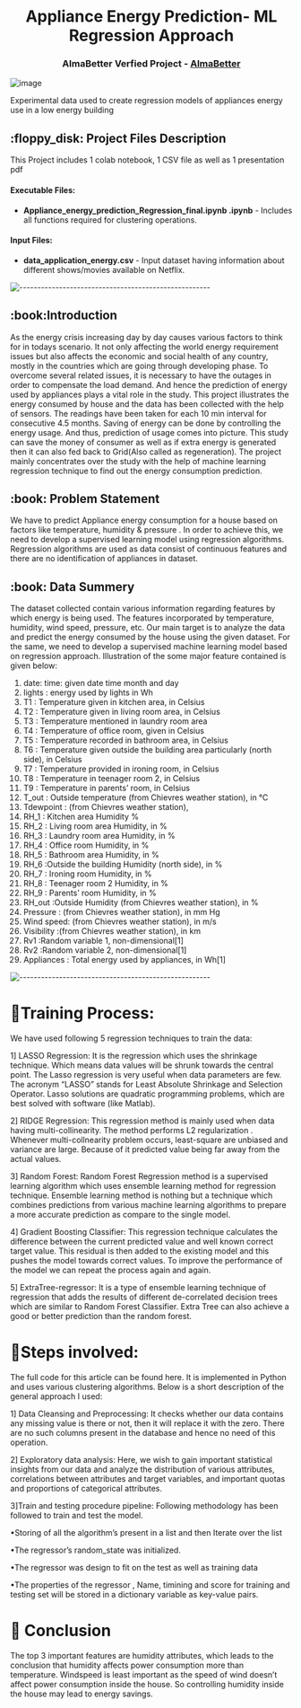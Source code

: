 
<h1 align="center"> Appliance Energy Prediction- ML Regression Approach </h1>
<h3 align="center"> AlmaBetter Verfied Project - <a href="https://www.almabetter.com/"> AlmaBetter </a> </h5>

<p align="center"> 
	
![image](https://user-images.githubusercontent.com/114068950/212836653-3d003162-ea5b-496b-8187-b2491fb3209b.png)
</p>


<p> Experimental data used to create regression models of appliances energy use in a low energy building</p>

<h2> :floppy_disk: Project Files Description</h2>

<p>This Project includes 1 colab notebook, 1 CSV file as well as 1 presentation pdf</p>
<h4>Executable Files:</h4>
<ul>
  <li><b>Appliance_energy_prediction_Regression_final.ipynb
.ipynb</b> - Includes all functions required for clustering operations.</li>
</ul>

<h4>Input Files:</h4>
<ul>
  <li><b>data_application_energy.csv</b> - Input dataset having information about different shows/movies available on Netflix.</li>
</ul>


![-----------------------------------------------------](https://raw.githubusercontent.com/andreasbm/readme/master/assets/lines/rainbow.png)

<h2> :book:Introduction</h2>
As the energy crisis increasing day by day causes various factors to think for in todays scenario. It not only affecting the world energy requirement issues but also affects the economic and social health of any country, mostly in the countries which are going through developing phase. To overcome several related issues, it is necessary to have the outages in order to compensate the load demand. And hence the prediction of energy used by appliances plays a vital role in the study.
	This project illustrates the energy consumed by house and the data has been collected with the help of sensors. The readings have been taken for each 10 min interval for consecutive 4.5 months. Saving of energy can be done by controlling the energy usage. And thus, prediction of usage comes into picture. This study can save the money of consumer as well as if extra energy is generated then it can also fed back to Grid(Also called as regeneration). The project mainly concentrates over the study with the help of machine learning regression technique to find out the energy consumption prediction.



<h2> :book: Problem Statement</h2>
We have to predict Appliance energy consumption for a house based on factors like temperature, humidity & pressure . In order to achieve this, we need to develop a supervised learning model using regression algorithms. Regression algorithms are used as data consist of continuous features and there are no identification of appliances in dataset.

<h2> :book: Data Summery</h2>
The dataset collected contain various information regarding features by which energy is being used. The features incorporated by temperature, humidity, wind speed, pressure, etc. Our main target is to analyze the data and predict the energy consumed by the house using the given dataset. For the same, we need to develop a supervised machine learning model based on regression approach.  Illustration of the some major feature contained is given below:

1.	date: time: given date time month and day
2.	lights : energy used by lights in Wh
3.	T1 : Temperature given in kitchen area, in Celsius
4.	T2 : Temperature given in living room area, in Celsius
5.	T3 : Temperature mentioned in laundry room area
6.	T4 : Temperature of office room, given in Celsius
7.	T5 : Temperature recorded in  bathroom area, in Celsius
8.	T6 : Temperature given outside the building area particularly (north side), in Celsius
9.	T7 : Temperature provided in ironing room, in Celsius
10.	T8 : Temperature in teenager room 2, in Celsius
11.	T9 : Temperature in parents’ room, in Celsius
12.	T_out : Outside temperature (from Chievres weather station), in °C
13.	Tdewpoint : (from Chievres weather station), 
14.	RH_1 : Kitchen area Humidity %
15.	RH_2 : Living room area Humidity, in %
16.	RH_3 : Laundry room area Humidity, in %
17.	RH_4 : Office room Humidity, in %
18.	RH_5 : Bathroom area Humidity, in %
19.	RH_6 :Outside the building Humidity (north side), in %
20.	RH_7 : Ironing room Humidity, in %
21.	RH_8 : Teenager room 2  Humidity, in %
22.	RH_9 : Parents’ room Humidity, in %
23.	RH_out :Outside Humidity (from Chievres weather station), in %
24.	Pressure : (from Chievres weather station), in mm Hg
25.	Wind speed: (from Chievres weather station), in m/s
26.	Visibility :(from Chievres weather station), in km
27.	Rv1 :Random variable 1, non-dimensional[1]
28.	Rv2 :Random variable 2, non-dimensional[1]
29.	Appliances : Total energy used by appliances, in Wh[1]


![-----------------------------------------------------](https://raw.githubusercontent.com/andreasbm/readme/master/assets/lines/rainbow.png)


# :book:Training Process:
We have used following 5 regression techniques to train the data:

1] LASSO Regression:
It is the regression which uses the shrinkage technique. Which means data values will be shrunk towards the central point. The Lasso regression is very useful when data parameters are few. The acronym “LASSO” stands for Least Absolute Shrinkage and Selection Operator.
Lasso solutions are quadratic programming problems, which are best solved with software (like Matlab). 

2] RIDGE Regression:
This regression method is mainly used when data having multi-collinearity. The method performs L2 regularization . Whenever multi-collnearity problem occurs, least-square are unbiased and variance are large. Because of it predicted value being far away from the actual values.


3] Random Forest: 
Random Forest Regression method is a supervised learning algorithm which uses ensemble learning method for regression technique. Ensemble learning method is nothing but a technique which combines predictions from various machine learning algorithms to prepare a more accurate prediction as compare to the single model.

4] Gradient Boosting Classifier:
This regression technique calculates the difference between the current predicted value and well known correct target value. This residual is then added to the existing model and this pushes the model towards correct values. To improve the performance of the model we can repeat the process again and again.

5] ExtraTree-regressor:
It is a type of ensemble learning technique of regression that adds the results of different de-correlated decision trees which are similar to Random Forest Classifier. Extra Tree can also achieve a good or better prediction than the random forest.


# :book:Steps involved:
The full code for this article can be found here. It is implemented in Python and uses various clustering algorithms. Below is a short description of the general approach I used:

1] Data Cleansing and Preprocessing: 
It checks whether our data contains any missing value is there or not, then it will replace it with the zero. There are no such columns present in the database and hence no need of this operation.


2] Exploratory data analysis: 
Here, we wish to gain important statistical insights from our data and analyze the distribution of various attributes, correlations between attributes and target variables, and important quotas and proportions of categorical attributes.

3]Train and testing procedure pipeline:
Following methodology has been followed to train and test the model.

•Storing of all the algorithm’s present in a list and then  Iterate over the list

•The regressor’s random_state was initialized.

•The regressor was design to fit on the test as well as training data

•The properties of the regressor , Name, timining and score for training and testing set will be stored in a dictionary variable as key-value pairs.

# :book: Conclusion

The top 3 important features are humidity attributes, which leads to the conclusion that humidity affects power consumption more than temperature. Windspeed is least important as the speed of wind doesn’t affect power consumption inside the house. So controlling humidity inside the house may lead to energy savings.

